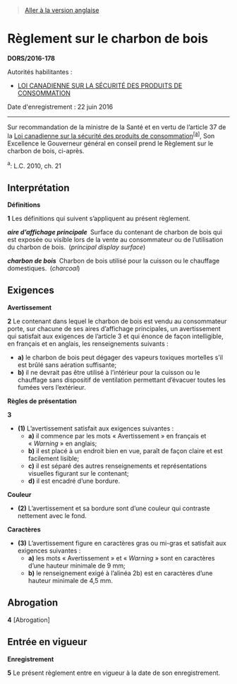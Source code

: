 > [Aller à la version anglaise](/en/Regulations/Statutory%20Orders%20and%20Regulations/2016/178.md)

# Règlement sur le charbon de bois

**DORS/2016-178**

Autorités habilitantes : 
- [LOI CANADIENNE SUR LA SÉCURITÉ DES PRODUITS DE CONSOMMATION](/fr/Lois/Lois%20du%20Canada/2010/ch.%2021.md)

Date d'enregistrement : 22 juin 2016

----------

Sur recommandation de la ministre de la Santé et en vertu de l’article 37 de la [Loi canadienne sur la sécurité des produits de consommation](/fr/Lois/Lois%20du%20Canada/2010/ch.%2021.md)<sup><a href='#nbp_81200-2-227F_hc'>[a]</a></sup>, Son Excellence le Gouverneur général en conseil prend le Règlement sur le charbon de bois, ci-après.

<a name='nbp_81200-2-227F_hc'><sup>a</sup></a>: L.C. 2010, ch. 21<br />




## Interprétation



**Définitions**

**1** Les définitions qui suivent s’appliquent au présent règlement.

***aire d’affichage principale*** Surface du contenant de charbon de bois qui est exposée ou visible lors de la vente au consommateur ou de l’utilisation du charbon de bois. (*principal display surface*)

***charbon de bois*** Charbon de bois utilisé pour la cuisson ou le chauffage domestiques. (*charcoal*)




## Exigences



**Avertissement**

**2** Le contenant dans lequel le charbon de bois est vendu au consommateur porte, sur chacune de ses aires d’affichage principales, un avertissement qui satisfait aux exigences de l’article 3 et qui énonce de façon intelligible, en français et en anglais, les renseignements suivants :
- **a)** le charbon de bois peut dégager des vapeurs toxiques mortelles s’il est brûlé sans aération suffisante;
- **b)** il ne devrait pas être utilisé à l’intérieur pour la cuisson ou le chauffage sans dispositif de ventilation permettant d’évacuer toutes les fumées vers l’extérieur.




**Règles de présentation**

**3** 

- **(1)** L’avertissement satisfait aux exigences suivantes :
	- **a)** il commence par les mots « Avertissement » en français et « *Warning* » en anglais;
	- **b)** il est placé à un endroit bien en vue, paraît de façon claire et est facilement lisible;
	- **c)** il est séparé des autres renseignements et représentations visuelles figurant sur le contenant;
	- **d)** il est encadré d’une bordure.

**Couleur**

- **(2)** L’avertissement et sa bordure sont d’une couleur qui contraste nettement avec le fond.

**Caractères**

- **(3)** L’avertissement figure en caractères gras ou mi-gras et satisfait aux exigences suivantes :
	- **a)** les mots « Avertissement » et « *Warning* » sont en caractères d’une hauteur minimale de 9 mm;
	- **b)** le renseignement exigé à l’alinéa 2b) est en caractères d’une hauteur minimale de 4,5 mm.




## Abrogation


**4** [Abrogation]




## Entrée en vigueur



**Enregistrement**

**5** Le présent règlement entre en vigueur à la date de son enregistrement.


